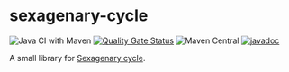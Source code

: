 # sexagenary-cycle

![Java CI with Maven](https://github.com/jinahya/sexagenary-cycle/workflows/Java%20CI%20with%20Maven/badge.svg?branch=develop)
[![Quality Gate Status](https://sonarcloud.io/api/project_badges/measure?project=jinahya_sexagenary-cycle&metric=alert_status)](https://sonarcloud.io/dashboard?id=jinahya_sexagenary-cycle)
![Maven Central](https://img.shields.io/maven-central/v/com.github.jinahya/sexagenary-cycle)
[![javadoc](https://javadoc.io/badge2/com.github.jinahya/sexagenary-cycle/javadoc.svg)](https://javadoc.io/doc/com.github.jinahya/sexagenary-cycle)

A small library for [Sexagenary cycle](https://en.wikipedia.org/wiki/Sexagenary_cycle).